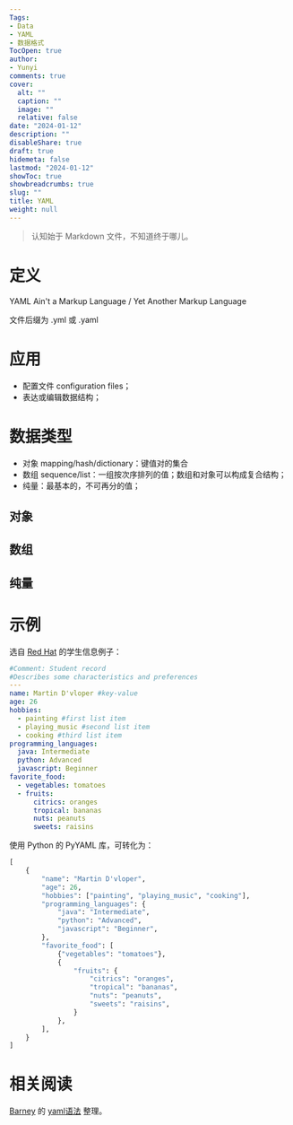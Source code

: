 ```yaml
---
Tags:
- Data
- YAML
- 数据格式
TocOpen: true
author:
- Yunyi
comments: true
cover:
  alt: ""
  caption: ""
  image: ""
  relative: false
date: "2024-01-12"
description: ""
disableShare: true
draft: true
hidemeta: false
lastmod: "2024-01-12"
showToc: true
showbreadcrumbs: true
slug: ""
title: YAML
weight: null
---
```



> 认知始于 Markdown 文件，不知道终于哪儿。

# 定义
YAML Ain't a Markup Language / Yet Another Markup Language

文件后缀为 .yml 或 .yaml

# 应用
- 配置文件 configuration files；
- 表达或编辑数据结构；

# 数据类型
- 对象 mapping/hash/dictionary：键值对的集合
- 数组 sequence/list：一组按次序排列的值；数组和对象可以构成复合结构；
- 纯量：最基本的，不可再分的值；

## 对象

## 数组

## 纯量

# 示例
选自 [Red Hat](https://www.redhat.com/en/topics/automation/what-is-yaml) 的学生信息例子：

```yaml
#Comment: Student record
#Describes some characteristics and preferences
---
name: Martin D'vloper #key-value
age: 26
hobbies: 
  - painting #first list item
  - playing_music #second list item
  - cooking #third list item
programming_languages:
  java: Intermediate
  python: Advanced
  javascript: Beginner
favorite_food: 
  - vegetables: tomatoes 
  - fruits: 
      citrics: oranges 
      tropical: bananas
      nuts: peanuts
      sweets: raisins
```

使用 Python 的 PyYAML 库，可转化为：
```python
[
    {
        "name": "Martin D'vloper",
        "age": 26,
        "hobbies": ["painting", "playing_music", "cooking"],
        "programming_languages": {
            "java": "Intermediate",
            "python": "Advanced",
            "javascript": "Beginner",
        },
        "favorite_food": [
            {"vegetables": "tomatoes"},
            {
                "fruits": {
                    "citrics": "oranges",
                    "tropical": "bananas",
                    "nuts": "peanuts",
                    "sweets": "raisins",
                }
            },
        ],
    }
]
```

# 相关阅读
[Barney](https://hugo.bnblogs.cc) 的 [yaml语法](https://hugo.bnblogs.cc/yaml语法/) 整理。